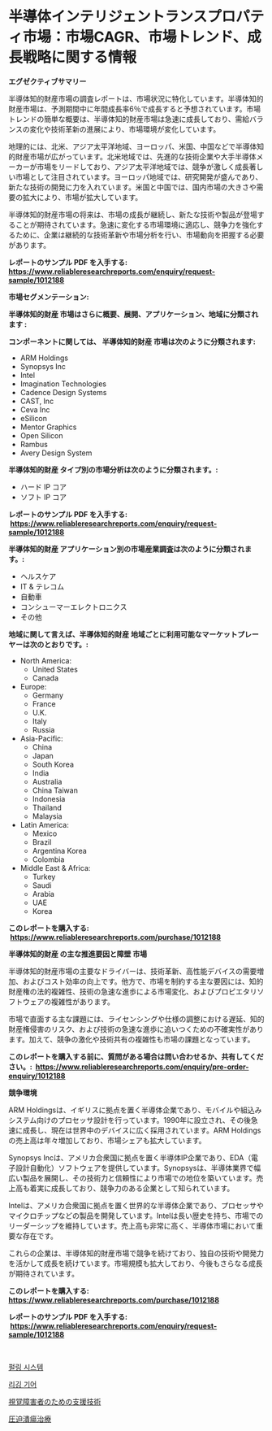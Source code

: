 <p><h1>半導体インテリジェントランスプロパティ市場：市場CAGR、市場トレンド、成長戦略に関する情報</h1></p><p><strong>エグゼクティブサマリー</strong></p>
<p><p>半導体知的財産市場の調査レポートは、市場状況に特化しています。半導体知的財産市場は、予測期間中に年間成長率6％で成長すると予想されています。市場トレンドの簡単な概要は、半導体知的財産市場は急速に成長しており、需給バランスの変化や技術革新の進展により、市場環境が変化しています。</p><p>地理的には、北米、アジア太平洋地域、ヨーロッパ、米国、中国などで半導体知的財産市場が広がっています。北米地域では、先進的な技術企業や大手半導体メーカーが市場をリードしており、アジア太平洋地域では、競争が激しく成長著しい市場として注目されています。ヨーロッパ地域では、研究開発が盛んであり、新たな技術の開発に力を入れています。米国と中国では、国内市場の大きさや需要の拡大により、市場が拡大しています。</p><p>半導体知的財産市場の将来は、市場の成長が継続し、新たな技術や製品が登場することが期待されています。急速に変化する市場環境に適応し、競争力を強化するために、企業は継続的な技術革新や市場分析を行い、市場動向を把握する必要があります。</p></p>
<p><strong>レポートのサンプル PDF を入手する: <a href="https://www.reliableresearchreports.com/enquiry/request-sample/1012188">https://www.reliableresearchreports.com/enquiry/request-sample/1012188</a></strong></p>
<p><strong>市場セグメンテーション:</strong></p>
<p><strong> 半導体知的財産 市場はさらに概要、展開、アプリケーション、地域に分類されます :</strong></p>
<p><strong>コンポーネントに関しては、 半導体知的財産 市場は次のように分類されます: &nbsp;</strong></p>
<p><ul><li>ARM Holdings</li><li>Synopsys Inc</li><li>Intel</li><li>Imagination Technologies</li><li>Cadence Design Systems</li><li>CAST, Inc</li><li>Ceva Inc</li><li>eSilicon</li><li>Mentor Graphics</li><li>Open Silicon</li><li>Rambus</li><li>Avery Design System</li></ul></p>
<p><strong> 半導体知的財産 タイプ別の市場分析は次のように分類されます。:</strong></p>
<p><ul><li>ハード IP コア</li><li>ソフト IP コア</li></ul></p>
<p><strong>レポートのサンプル PDF を入手する: &nbsp;<a href="https://www.reliableresearchreports.com/enquiry/request-sample/1012188">https://www.reliableresearchreports.com/enquiry/request-sample/1012188</a></strong></p>
<p><strong> 半導体知的財産 アプリケーション別の市場産業調査は次のように分類されます。:</strong></p>
<p><ul><li>ヘルスケア</li><li>IT & テレコム</li><li>自動車</li><li>コンシューマーエレクトロニクス</li><li>その他</li></ul></p>
<p><strong>地域に関して言えば、半導体知的財産 地域ごとに利用可能なマーケットプレーヤーは次のとおりです。:</strong></p>
<p><ul>
    <li>
        North America:
        <ul>
            <li>United States</li>
            <li>Canada</li>
        </ul>
    </li>
    <li>
        Europe:
        <ul>
            <li>Germany</li>
            <li>France</li>
            <li>U.K.</li>
            <li>Italy</li>
            <li>Russia</li>
        </ul>
    </li>
    <li>
        Asia-Pacific:
        <ul>
            <li>China</li>
            <li>Japan</li>
            <li>South Korea</li>
            <li>India</li>
            <li>Australia</li>
            <li>China Taiwan</li>
            <li>Indonesia</li>
            <li>Thailand</li>
            <li>Malaysia</li>
        </ul>
    </li>
    <li>
        Latin America:
        <ul>
            <li>Mexico</li>
            <li>Brazil</li>
            <li>Argentina Korea</li>
            <li>Colombia</li>
        </ul>
    </li>
    <li>
        Middle East & Africa:
        <ul>
            <li>Turkey</li>
            <li>Saudi</li>
            <li>Arabia</li>
            <li>UAE</li>
            <li>Korea</li>
        </ul>
    </li>
    </ul></p>
<p><strong>このレポートを購入する: &nbsp;<a href="https://www.reliableresearchreports.com/purchase/1012188">https://www.reliableresearchreports.com/purchase/1012188</a></strong></p>
<p><strong>半導体知的財産 の主な推進要因と障壁 市場</strong></p>
<p><p>半導体知的財産市場の主要なドライバーは、技術革新、高性能デバイスの需要増加、およびコスト効率の向上です。他方で、市場を制約する主な要因には、知的財産権の法的複雑性、技術の急速な進歩による市場変化、およびプロピエタリソフトウェアの複雑性があります。</p><p>市場で直面する主な課題には、ライセンシングや仕様の調整における遅延、知的財産権侵害のリスク、および技術の急速な進歩に追いつくための不確実性があります。加えて、競争の激化や技術共有の複雑性も市場の課題となっています。</p></p>
<p><strong>このレポートを購入する前に、質問がある場合は問い合わせるか、共有してください。:&nbsp; <a href="https://www.reliableresearchreports.com/enquiry/pre-order-enquiry/1012188">https://www.reliableresearchreports.com/enquiry/pre-order-enquiry/1012188</a></strong></p>
<p><strong>競争環境</strong></p>
<p><p>ARM Holdingsは、イギリスに拠点を置く半導体企業であり、モバイルや組込みシステム向けのプロセッサ設計を行っています。1990年に設立され、その後急速に成長し、現在は世界中のデバイスに広く採用されています。ARM Holdingsの売上高は年々増加しており、市場シェアも拡大しています。</p><p>Synopsys Incは、アメリカ合衆国に拠点を置く半導体IP企業であり、EDA（電子設計自動化）ソフトウェアを提供しています。Synopsysは、半導体業界で幅広い製品を展開し、その技術力と信頼性により市場での地位を築いています。売上高も着実に成長しており、競争力のある企業として知られています。</p><p>Intelは、アメリカ合衆国に拠点を置く世界的な半導体企業であり、プロセッサやマイクロチップなどの製品を開発しています。Intelは長い歴史を持ち、市場でのリーダーシップを維持しています。売上高も非常に高く、半導体市場において重要な存在です。</p><p>これらの企業は、半導体知的財産市場で競争を続けており、独自の技術や開発力を活かして成長を続けています。市場規模も拡大しており、今後もさらなる成長が期待されています。</p></p>
<p><strong>このレポートを購入する: &nbsp; <a href="https://www.reliableresearchreports.com/purchase/1012188">https://www.reliableresearchreports.com/purchase/1012188</a></strong></p>
<p><strong>レポートのサンプル PDF を入手する: &nbsp;<a href="https://www.reliableresearchreports.com/enquiry/request-sample/1012188">https://www.reliableresearchreports.com/enquiry/request-sample/1012188</a></strong><strong></strong></p>
<p>&nbsp;</p>
<p><p><a href="https://medium.com/@angelardelean202220221/%ED%8D%BC%EB%A7%81-%EC%8B%9C%EC%8A%A4%ED%85%9C-%EC%8B%9C%EC%9E%A5-%ED%86%B5%EC%B0%B0-%EC%8B%9C%EC%9E%A5-%EB%8F%99%ED%96%A5-%EC%84%B1%EC%9E%A5-2024%EB%85%84%EB%B6%80%ED%84%B0-2031%EB%85%84%EA%B9%8C%EC%A7%80%EC%9D%98-%EC%98%88%EC%B8%A1-8bfb626db38a">펄링 시스템</a></p><p><a href="https://medium.com/@witoldadamczyk1904/%EB%A6%AC%EA%B9%85-%EA%B8%B0%EC%96%B4-%EC%8B%9C%EC%9E%A5-%EA%B7%9C%EB%AA%A8-cagr-%ED%8A%B8%EB%A0%8C%EB%93%9C-2024-2030-c3c950bdf746">리깅 기어</a></p><p><a href="https://github.com/KaydenJohns1964/Market-Research-Report-List-1/blob/main/20062195937.md">視覚障害者のための支援技術</a></p><p><a href="https://github.com/marbadji/Market-Research-Report-List-1/blob/main/42123965936.md">圧迫潰瘍治療</a></p></p>